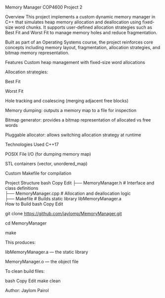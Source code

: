 Memory Manager
COP4600 Project 2

Overview
This project implements a custom dynamic memory manager in C++ that simulates heap memory allocation and deallocation using fixed-size word chunks. It supports user-defined allocation strategies such as Best Fit and Worst Fit to manage memory holes and reduce fragmentation.

Built as part of an Operating Systems course, the project reinforces core concepts including memory layout, fragmentation, allocation strategies, and bitmap memory representation.

Features
Custom heap management with fixed-size word allocations

Allocation strategies:

Best Fit

Worst Fit

Hole tracking and coalescing (merging adjacent free blocks)

Memory dumping: outputs a memory map to a file for inspection

Bitmap generator: provides a bitmap representation of allocated vs free words

Pluggable allocator: allows switching allocation strategy at runtime

Technologies Used
C++17

POSIX File I/O (for dumping memory map)

STL containers (vector, unordered_map)

Custom Makefile for compilation

Project Structure
bash
Copy
Edit
├── MemoryManager.h        # Interface and class definitions  
├── MemoryManager.cpp      # Allocation and deallocation logic  
├── Makefile              # Builds static library libMemoryManager.a  
How to Build
bash
Copy
Edit

git clone https://github.com/jaylomp/MemoryManager.git

cd MemoryManager

make

This produces:

libMemoryManager.a — the static library

MemoryManager.o — the object file

To clean build files:

bash
Copy
Edit
make clean

Author: Jaylom Pairol
